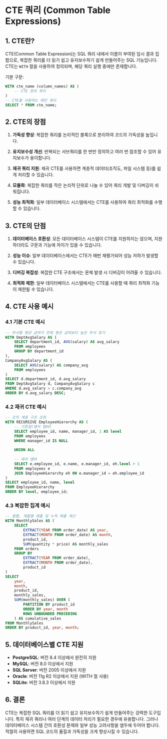 # CTE 쿼리 (Common Table Expressions)

## 1. CTE란?

CTE(Common Table Expression)는 SQL 쿼리 내에서 이름이 부여된 임시 결과 집합으로, 복잡한 쿼리를 더 읽기 쉽고 유지보수하기 쉽게 만들어주는 SQL 기능입니다. CTE는 `WITH` 절을 사용하여 정의되며, 해당 쿼리 실행 중에만 존재합니다.

기본 구문:
```sql
WITH cte_name (column_names) AS (
    -- CTE 정의 쿼리
)
-- CTE를 사용하는 메인 쿼리
SELECT * FROM cte_name;
```

## 2. CTE의 장점

1. **가독성 향상**: 복잡한 쿼리를 논리적인 블록으로 분리하여 코드의 가독성을 높입니다.

2. **유지보수성 개선**: 반복되는 서브쿼리를 한 번만 정의하고 여러 번 참조할 수 있어 유지보수가 용이합니다.

3. **재귀 쿼리 지원**: 재귀 CTE를 사용하면 계층적 데이터(조직도, 파일 시스템 등)를 쉽게 처리할 수 있습니다.

4. **모듈화**: 복잡한 쿼리를 작은 논리적 단위로 나눌 수 있어 쿼리 개발 및 디버깅이 쉬워집니다.

5. **성능 최적화**: 일부 데이터베이스 시스템에서는 CTE를 사용하여 쿼리 최적화를 수행할 수 있습니다.

## 3. CTE의 단점

1. **데이터베이스 호환성**: 모든 데이터베이스 시스템이 CTE를 지원하지는 않으며, 지원하더라도 구문과 기능에 차이가 있을 수 있습니다.

2. **성능 이슈**: 일부 데이터베이스에서는 CTE가 매번 재평가되어 성능 저하가 발생할 수 있습니다.

3. **디버깅 복잡성**: 복잡한 CTE 구조에서는 문제 발생 시 디버깅이 어려울 수 있습니다.

4. **최적화 제한**: 일부 데이터베이스 시스템에서는 CTE를 사용할 때 쿼리 최적화 기능이 제한될 수 있습니다.

## 4. CTE 사용 예시

### 4.1 기본 CTE 예시

```sql
-- 부서별 평균 급여가 전체 평균 급여보다 높은 부서 찾기
WITH DeptAvgSalary AS (
    SELECT department_id, AVG(salary) AS avg_salary
    FROM employees
    GROUP BY department_id
),
CompanyAvgSalary AS (
    SELECT AVG(salary) AS company_avg
    FROM employees
)
SELECT d.department_id, d.avg_salary
FROM DeptAvgSalary d, CompanyAvgSalary c
WHERE d.avg_salary > c.company_avg
ORDER BY d.avg_salary DESC;
```

### 4.2 재귀 CTE 예시

```sql
-- 조직 계층 구조 조회
WITH RECURSIVE EmployeeHierarchy AS (
    -- 기준점(앵커 멤버)
    SELECT employee_id, name, manager_id, 1 AS level
    FROM employees
    WHERE manager_id IS NULL
    
    UNION ALL
    
    -- 재귀 멤버
    SELECT e.employee_id, e.name, e.manager_id, eh.level + 1
    FROM employees e
    JOIN EmployeeHierarchy eh ON e.manager_id = eh.employee_id
)
SELECT employee_id, name, level
FROM EmployeeHierarchy
ORDER BY level, employee_id;
```

### 4.3 복잡한 집계 예시

```sql
-- 월별, 제품별 매출 및 누적 매출 계산
WITH MonthlySales AS (
    SELECT 
        EXTRACT(YEAR FROM order_date) AS year,
        EXTRACT(MONTH FROM order_date) AS month,
        product_id,
        SUM(quantity * price) AS monthly_sales
    FROM orders
    GROUP BY 
        EXTRACT(YEAR FROM order_date),
        EXTRACT(MONTH FROM order_date),
        product_id
)
SELECT 
    year, 
    month, 
    product_id, 
    monthly_sales,
    SUM(monthly_sales) OVER (
        PARTITION BY product_id 
        ORDER BY year, month
        ROWS UNBOUNDED PRECEDING
    ) AS cumulative_sales
FROM MonthlySales
ORDER BY product_id, year, month;
```

## 5. 데이터베이스별 CTE 지원

- **PostgreSQL**: 버전 8.4 이상에서 완전히 지원
- **MySQL**: 버전 8.0 이상에서 지원
- **SQL Server**: 버전 2005 이상에서 지원
- **Oracle**: 버전 11g R2 이상에서 지원 (WITH 절 사용)
- **SQLite**: 버전 3.8.3 이상에서 지원

## 6. 결론

CTE는 복잡한 SQL 쿼리를 더 읽기 쉽고 유지보수하기 쉽게 만들어주는 강력한 도구입니다. 특히 재귀 쿼리나 여러 단계의 데이터 처리가 필요한 경우에 유용합니다. 그러나 데이터베이스 시스템 간의 호환성 문제와 일부 성능 고려사항을 염두에 두어야 합니다. 적절히 사용하면 SQL 코드의 품질과 가독성을 크게 향상시킬 수 있습니다.